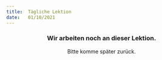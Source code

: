 ```yaml
---
title:  Tägliche Lektion
date:   01/10/2021
---
```


### <center>Wir arbeiten noch an dieser Lektion.</center>
<center>Bitte komme später zurück.</center>